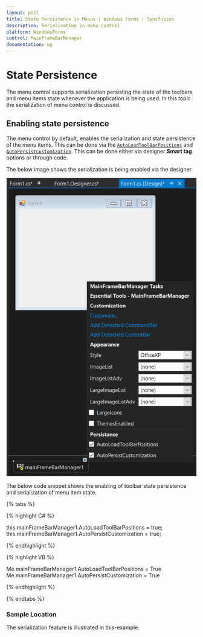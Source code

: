 ```yaml
---
layout: post
title: State Persistence in Menus | Windows Forms | Syncfusion
description: Serialization in menu control
platform: WindowsForms
control: MainFrameBarManager 
documentation: ug
---
```


# State Persistence

The menu control supports serialization persisting the state of the toolbars and menu items state whenever the application is being used. In this topic the serialization of menu control is discussed.

## Enabling state persistence

The menu control by default, enables the serialization and state persistence of the menu items. This can be done via the [`AutoLoadToolBarPositions`](https://help.syncfusion.com/cr/cref_files/windowsforms/Syncfusion.Tools.Windows~Syncfusion.Windows.Forms.Tools.XPMenus.MainFrameBarManager~AutoLoadToolBarPositions.html) and [`AutoPersistCustomization`](https://help.syncfusion.com/cr/cref_files/windowsforms/Syncfusion.Tools.Windows~Syncfusion.Windows.Forms.Tools.XPMenus.MainFrameBarManager~AutoLoadToolBarPositions.html). This can be done either via designer **Smart tag** options or through code.

The below image shows the serialization is being enabled via the designer

![Enabling Serialization via designer](State-Persistance-images/enablingStatePersistence_Designer.png)

The below code snippet shows the enabling of toolbar state persistence and serialization of menu item state.

{% tabs %}

{% highlight C# %}

this.mainFrameBarManager1.AutoLoadToolBarPositions = true;
this.mainFrameBarManager1.AutoPersistCustomization = true;

{% endhighlight %}

{% highlight VB %}

Me.mainFrameBarManager1.AutoLoadToolBarPositions = True
Me.mainFrameBarManager1.AutoPersistCustomization = True

{% endhighlight %}

{% endtabs %}

### Sample Location

The serialization feature is illustrated in this-example.